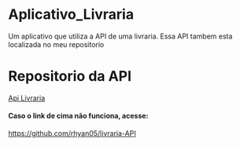 # Aplicativo_Livraria
Um aplicativo que utiliza a API de uma livraria. Essa API tambem esta localizada no meu repositorio

# Repositorio da API
[Api Livraria](https://github.com/rhyan05/livraria-API)

#### Caso o link de cima não funciona, acesse:
https://github.com/rhyan05/livraria-API
